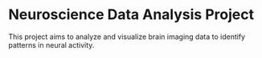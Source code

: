 # Neuroscience Data Analysis Project
This project aims to analyze and visualize brain imaging data to identify patterns in neural activity.